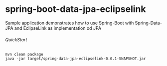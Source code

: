 # spring-boot-data-jpa-eclipselink

Sample application demonstrates how to use Spring-Boot with Spring-Data-JPA and EclipseLink as implementation od JPA

###### QuickStart
```
mvn clean package
java -jar target/spring-data-jpa-eclipselink-0.0.1-SNAPSHOT.jar
```

